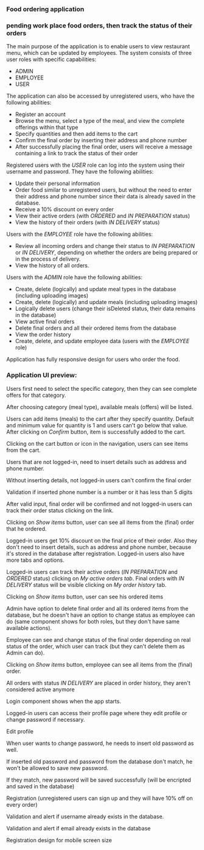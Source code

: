 ### Food ordering application 
### pending work place food orders, then track the status of their orders
The main purpose of the application is to enable users to view restaurant menu, which can be updated by employees. The system consists of three user roles with specific capabilities:
- ADMIN
- EMPLOYEE
- USER

The application can also be accessed by unregistered users, who have the following abilities:
- Register an account
- Browse the menu, select a type of the meal, and view the complete offerings within that type
- Specify quantities and then add items to the cart
- Confirm the final order by inserting their address and phone number
- After successfully placing the final order, users will receive a message containing a link to track the status of their order

Registered users with the *USER* role can log into the system using their username and password. They have the following abilities:
- Update their personal information
- Order food similar to unregistered users, but without the need to enter their address and phone number since their data is already saved in the database.
- Receive a 10% discount on every order
- View their active orders (with *ORDERED* and *IN PREPARATION* status)
- View the history of their orders (with *IN DELIVERY* status)

Users with the *EMPLOYEE* role have the following abilities:
- Review all incoming orders and change their status to *IN PREPARATION* or *IN DELIVERY*, depending on whether the orders are being prepared or in the process of delivery.
- View the history of all orders.

Users with the *ADMIN* role have the following abilities:
- Create, delete (logically) and update meal types in the database (including uploading images)
- Create, delete (logically) and update meals (including uploading images)
- Logically delete users (change their isDeleted status, their data remains in the database)
- View active final orders
- Delete final orders and all their ordered items from the database
- View the order history
- Create, delete, and update employee data (users with the *EMPLOYEE* role)

Application has fully responsive design for users who order the food.

### Application UI preview:

Users first need to select the specific category, then they can see complete offers for that category.



After choosing category (meal type), available meals (offers) will be listed.



Users can add items (meals) to the cart after they specify quantity. Default and minimum value for quantity is 1 and users can't go below that value. 
After clicking on *Confirm* button, item is successfully added to the cart.



Clicking on the cart button or icon in the navigation, users can see items from the cart.



Users that are not logged-in, need to insert details such as address and phone number.


Without inserting details, not logged-in users can't confirm the final order 


Validation if inserted phone number is a number or it has less than 5 digits



After valid input, final order will be confirmed and not logged-in users can track their order status clicking on the link.



Clicking on *Show items* button, user can see all items from the (final) order that he ordered.



Logged-in users get 10% discount on the final price of their order. Also they don't need to insert details, such as address and phone number, because it's stored in the database after registration. Logged-in users also have more tabs and options.



Logged-in users can track their active orders (*IN PREPARATION* and *ORDERED* status) clicking on *My active orders tab*. Final orders with *IN DELIVERY* status will be visible clicking on *My order history* tab.

Clicking on *Show items* button, user can see his ordered items



Admin have option to delete final order and all its ordered items from the database, but he doesn't have an option to change status as employee can do (same component shows for both roles, but they don't have same available actions).


Employee can see and change status of the final order depending on real status of the order, which user can track (but they can't delete them as Admin can do).


Clicking on *Show items* button, employee can see all items from the (final) order.


All orders with status *IN DELIVERY* are placed in order history, they aren't considered active anymore


Login component shows when the app starts.



Logged-in users can access their profile page where they edit profile or change password if necessary.


Edit profile



When user wants to change password, he needs to insert old password as well.


If inserted old password and password from the database don't match, he won't be allowed to save new password.


If they match, new password will be saved successfully (will be encripted and saved in the database)


Registration (unregistered users can sign up and they will have 10% off on every order)


Validation and alert if username already exists in the database.


Validation and alert if email already exists in the database


Registration design for mobile screen size

